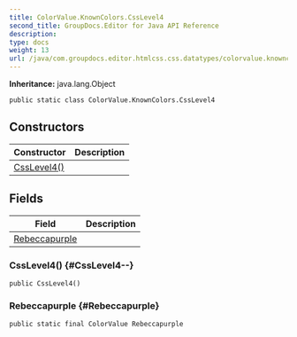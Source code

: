 ```yaml
---
title: ColorValue.KnownColors.CssLevel4
second_title: GroupDocs.Editor for Java API Reference
description: 
type: docs
weight: 13
url: /java/com.groupdocs.editor.htmlcss.css.datatypes/colorvalue.knowncolors.csslevel4/
---
```

**Inheritance:**
java.lang.Object
```
public static class ColorValue.KnownColors.CssLevel4
```
## Constructors

| Constructor | Description |
| --- | --- |
| [CssLevel4()](#CssLevel4--) |  |
## Fields

| Field | Description |
| --- | --- |
| [Rebeccapurple](#Rebeccapurple) |  |
### CssLevel4() {#CssLevel4--}
```
public CssLevel4()
```


### Rebeccapurple {#Rebeccapurple}
```
public static final ColorValue Rebeccapurple
```


